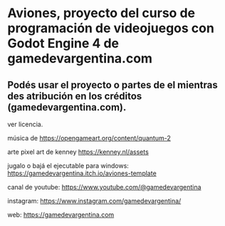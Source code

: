 # Aviones, proyecto del curso de programación de videojuegos con Godot Engine 4 de gamedevargentina.com


## Podés usar el proyecto o partes de el mientras des atribución en los créditos (gamedevargentina.com).

ver licencia.

música de 
https://opengameart.org/content/quantum-2

arte pixel art de kenney
https://kenney.nl/assets

jugalo o bajá el ejecutable para windows:
https://gamedevargentina.itch.io/aviones-template

canal de youtube:
https://www.youtube.com/@gamedevargentina

instagram:
https://www.instagram.com/gamedevargentina/

web:
https://gamedevargentina.com
